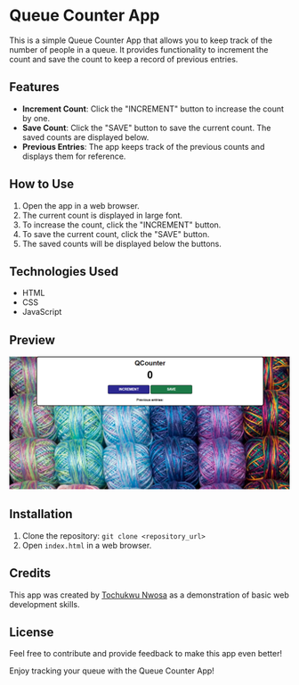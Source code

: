 # Queue Counter App

This is a simple Queue Counter App that allows you to keep track of the number of people in a queue. It provides functionality to increment the count and save the count to keep a record of previous entries.

## Features

- **Increment Count**: Click the "INCREMENT" button to increase the count by one.
- **Save Count**: Click the "SAVE" button to save the current count. The saved counts are displayed below.
- **Previous Entries**: The app keeps track of the previous counts and displays them for reference.

## How to Use

1. Open the app in a web browser.
2. The current count is displayed in large font.
3. To increase the count, click the "INCREMENT" button.
4. To save the current count, click the "SAVE" button.
5. The saved counts will be displayed below the buttons.

## Technologies Used

- HTML
- CSS
- JavaScript

## Preview

<img src="./queue-app.png">

## Installation

1. Clone the repository: `git clone <repository_url>`
2. Open `index.html` in a web browser.

## Credits

This app was created by [Tochukwu Nwosa](https://www.linkedin.com/in/nwosa-tochukwu) as a demonstration of basic web development skills.

## License

Feel free to contribute and provide feedback to make this app even better!

Enjoy tracking your queue with the Queue Counter App!